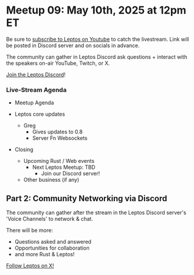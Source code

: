 # Meetup 09: May 10th, 2025 at 12pm ET


Be sure to [subscribe to Leptos on Youtube](https://www.youtube.com/channel/UCv3ZS8DCsFns5OnijJOA4xg) to catch the livestream. Link will be posted in Discord server and on socials in advance.

The community can gather in Leptos Discord ask questions + interact with the speakers on-air YouTube, Twitch, or X.

[Join the Leptos Discord](https://discord.gg/x8NhWWYTV2)!

### Live-Stream Agenda

- Meetup Agenda

- Leptos core updates
    - Greg
      - Gives updates to 0.8
      - Server Fn Websockets

- Closing
	- Upcoming Rust / Web events
		- Next Leptos Meetup: TBD
			- Join our Discord server!
	- Other business (if any)

## Part 2: Community Networking via Discord

The community can gather after the stream in the Leptos Discord server's 'Voice Channels' to network & chat.

There will be more:
- Questions asked and answered
- Opportunities for collaboration
- and more Rust & Leptos!

[Follow Leptos on X!](https://x.com/leptos_dev)
